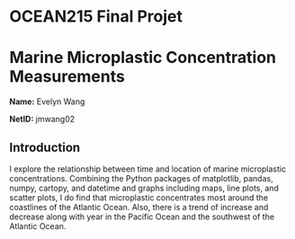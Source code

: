 # OCEAN215 Final Projet

# Marine Microplastic Concentration Measurements

**Name:** Evelyn Wang

**NetID:** jmwang02


## Introduction

I explore the relationship between time and location of marine microplastic concentrations. Combining the Python packages of matplotlib, pandas, numpy, cartopy, and datetime and graphs including maps, line plots, and scatter plots, I do find that microplastic concentrates most around the coastlines of the Atlantic Ocean. Also, there is a trend of increase and decrease along with year in the Pacific Ocean and the southwest of the Atlantic Ocean.